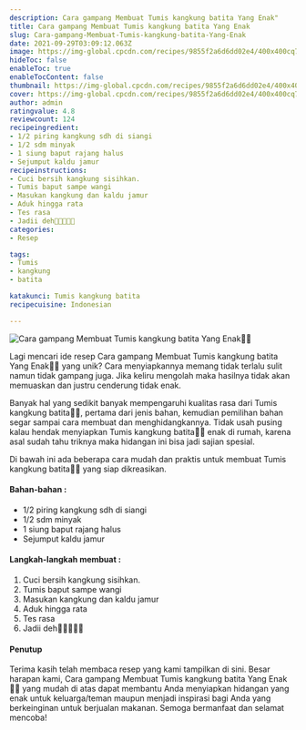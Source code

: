 ```yaml
---
description: Cara gampang Membuat Tumis kangkung batita Yang Enak"
title: Cara gampang Membuat Tumis kangkung batita Yang Enak
slug: Cara-gampang-Membuat-Tumis-kangkung-batita-Yang-Enak
date: 2021-09-29T03:09:12.063Z
image: https://img-global.cpcdn.com/recipes/9855f2a6d6dd02e4/400x400cq70/photo.jpg
hideToc: false
enableToc: true
enableTocContent: false
thumbnail: https://img-global.cpcdn.com/recipes/9855f2a6d6dd02e4/400x400cq70/photo.jpg
cover: https://img-global.cpcdn.com/recipes/9855f2a6d6dd02e4/400x400cq70/photo.jpg
author: admin
ratingvalue: 4.8
reviewcount: 124
recipeingredient:
- 1/2 piring kangkung sdh di siangi
- 1/2 sdm minyak
- 1 siung baput rajang halus
- Sejumput kaldu jamur
recipeinstructions:
- Cuci bersih kangkung sisihkan.
- Tumis baput sampe wangi
- Masukan kangkung dan kaldu jamur
- Aduk hingga rata
- Tes rasa
- Jadii deh🤗🤗🤗😉🤤
categories:
- Resep

tags:
- Tumis
- kangkung
- batita

katakunci: Tumis kangkung batita
recipecuisine: Indonesian

---
```


![Cara gampang Membuat Tumis kangkung batita Yang Enak👩‍🍳](https://img-global.cpcdn.com/recipes/9855f2a6d6dd02e4/400x400cq70/photo.jpg)

Lagi mencari ide resep Cara gampang Membuat Tumis kangkung batita Yang Enak👩‍🍳 yang unik? Cara menyiapkannya memang tidak terlalu sulit namun tidak gampang juga. Jika keliru mengolah maka hasilnya tidak akan memuaskan dan justru cenderung tidak enak.

Banyak hal yang sedikit banyak mempengaruhi kualitas rasa dari Tumis kangkung batita👩‍🍳, pertama dari jenis bahan, kemudian pemilihan bahan segar sampai cara membuat dan menghidangkannya. Tidak usah pusing kalau hendak menyiapkan Tumis kangkung batita👩‍🍳 enak di rumah, karena asal sudah tahu triknya maka hidangan ini bisa jadi sajian spesial.

Di bawah ini ada beberapa cara mudah dan praktis untuk membuat Tumis kangkung batita👩‍🍳 yang siap dikreasikan.

<!--inarticleads1-->

#### Bahan-bahan :

- 1/2 piring kangkung sdh di siangi
- 1/2 sdm minyak
- 1 siung baput rajang halus
- Sejumput kaldu jamur

<!--inarticleads2-->

#### Langkah-langkah membuat :

1. Cuci bersih kangkung sisihkan.
1. Tumis baput sampe wangi
1. Masukan kangkung dan kaldu jamur
1. Aduk hingga rata
1. Tes rasa
1. Jadii deh🤗🤗🤗😉🤤

#### Penutup

Terima kasih telah membaca resep yang kami tampilkan di sini. Besar harapan kami, Cara gampang Membuat Tumis kangkung batita Yang Enak👩‍🍳 yang mudah di atas dapat membantu Anda menyiapkan hidangan yang enak untuk keluarga/teman maupun menjadi inspirasi bagi Anda yang berkeinginan untuk berjualan makanan. Semoga bermanfaat dan selamat mencoba!